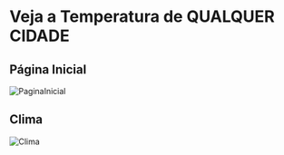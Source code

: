 # Veja a Temperatura de QUALQUER CIDADE

## Página Inicial

![PaginaInicial](https://user-images.githubusercontent.com/56196766/93546078-69660580-f938-11ea-8243-09cf8fb6df5e.png)

## Clima

![Clima](https://user-images.githubusercontent.com/56196766/93546118-83074d00-f938-11ea-8831-ec08b22eaf55.png)
